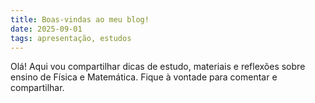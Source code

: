 ```yaml
---
title: Boas-vindas ao meu blog!
date: 2025-09-01
tags: apresentação, estudos
---
```

Olá! Aqui vou compartilhar dicas de estudo, materiais e reflexões sobre ensino de Física e Matemática. Fique à vontade para comentar e compartilhar.
